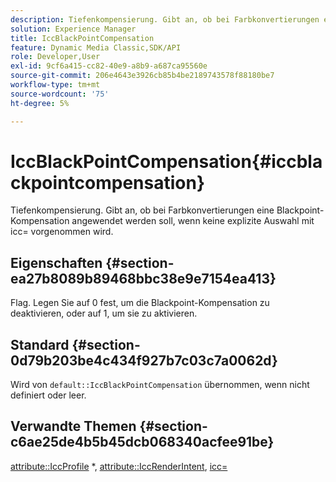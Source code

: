 ```yaml
---
description: Tiefenkompensierung. Gibt an, ob bei Farbkonvertierungen eine Blackpoint-Kompensation angewendet werden soll, wenn keine explizite Auswahl mit icc= vorgenommen wird.
solution: Experience Manager
title: IccBlackPointCompensation
feature: Dynamic Media Classic,SDK/API
role: Developer,User
exl-id: 9cf6a415-cc82-40e9-a8b9-a687ca95560e
source-git-commit: 206e4643e3926cb85b4be2189743578f88180be7
workflow-type: tm+mt
source-wordcount: '75'
ht-degree: 5%

---
```


# IccBlackPointCompensation{#iccblackpointcompensation}

Tiefenkompensierung. Gibt an, ob bei Farbkonvertierungen eine Blackpoint-Kompensation angewendet werden soll, wenn keine explizite Auswahl mit icc= vorgenommen wird.

## Eigenschaften {#section-ea27b8089b89468bbc38e9e7154ea413}

Flag. Legen Sie auf 0 fest, um die Blackpoint-Kompensation zu deaktivieren, oder auf 1, um sie zu aktivieren.

## Standard {#section-0d79b203be4c434f927b7c03c7a0062d}

Wird von `default::IccBlackPointCompensation` übernommen, wenn nicht definiert oder leer.

## Verwandte Themen {#section-c6ae25de4b5b45dcb068340acfee91be}

[attribute::IccProfile](../../../../../is-api/image-catalog/image-serving-api-ref/c-image-catalog-reference/c-attributes-reference/r-iccprofilecmyk.md#reference-db89f9dac33e447cadb359ec1ba27ee0) *,  [attribute::IccRenderIntent](../../../../../is-api/image-catalog/image-serving-api-ref/c-image-catalog-reference/c-attributes-reference/r-iccrenderintent.md#reference-012f207f28bd4406a5368d23ed95a51f),  [icc=](../../../../../is-api/http-ref/image-serving-api-ref/c-http-protocol-reference/c-command-reference/r-icc.md#reference-182b5679e21e4df3b4d330535a5a7517)
